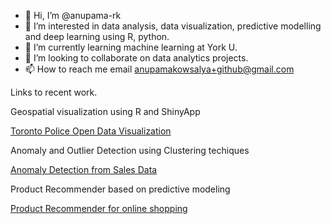 - 👋 Hi, I’m @anupama-rk
- 👀 I’m interested in data analysis, data visualization, predictive modelling and deep learning using R, python.
- 🌱 I’m currently learning machine learning at York U.
- 💞️ I’m looking to collaborate on data analytics projects.
- 📫 How to reach me email anupamakowsalya+github@gmail.com

Links to recent work.

Geospatial visualization using R and ShinyApp

[Toronto Police Open Data Visualization](https://anupama-rk.shinyapps.io/tpsDashboard/)

Anomaly and Outlier Detection using Clustering techiques

[Anomaly Detection from Sales Data](https://anupama-rk.shinyapps.io/anomalydetection/)

Product Recommender based on predictive modeling

[Product Recommender for online shopping](https://anupama-rk.shinyapps.io/instacart/)





<!---
anupama-rk/anupama-rk is a ✨ special ✨ repository because its `README.md` (this file) appears on your GitHub profile.
You can click the Preview link to take a look at your changes.
--->
